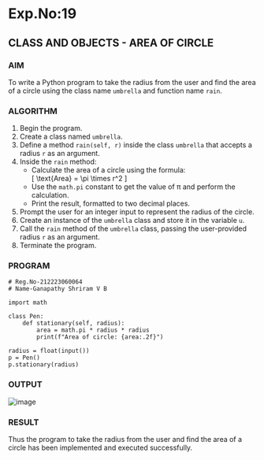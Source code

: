 # Exp.No:19  
## CLASS AND OBJECTS - AREA OF CIRCLE

### AIM  
To write a Python program to take the radius from the user and find the area of a circle using the class name `umbrella` and function name `rain`.


### ALGORITHM

1. Begin the program.  
2. Create a class named `umbrella`.  
3. Define a method `rain(self, r)` inside the class `umbrella` that accepts a radius `r` as an argument.  
4. Inside the `rain` method:  
   - Calculate the area of a circle using the formula:  
     \[ \text{Area} = \pi \times r^2 \]  
   - Use the `math.pi` constant to get the value of π and perform the calculation.  
   - Print the result, formatted to two decimal places.  
5. Prompt the user for an integer input to represent the radius of the circle.  
6. Create an instance of the `umbrella` class and store it in the variable `u`.  
7. Call the `rain` method of the `umbrella` class, passing the user-provided radius `r` as an argument.  
8. Terminate the program.



### PROGRAM

```
# Reg.No-212223060064
# Name-Ganapathy Shriram V B

import math

class Pen:
    def stationary(self, radius):
        area = math.pi * radius * radius
        print(f"Area of circle: {area:.2f}")

radius = float(input())
p = Pen()
p.stationary(radius)

```

### OUTPUT
![image](https://github.com/user-attachments/assets/b0c4b541-9deb-4cf5-819d-8da325c8f26e)

### RESULT
Thus the program to take the radius from the user and find the area of a circle has been implemented and executed successfully.
